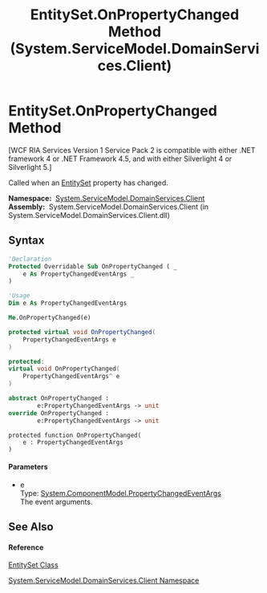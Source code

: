 ﻿---
title: EntitySet.OnPropertyChanged Method  (System.ServiceModel.DomainServices.Client)
TOCTitle: OnPropertyChanged Method
ms:assetid: M:System.ServiceModel.DomainServices.Client.EntitySet.OnPropertyChanged(System.ComponentModel.PropertyChangedEventArgs)
ms:mtpsurl: https://msdn.microsoft.com/en-us/library/system.servicemodel.domainservices.client.entityset.onpropertychanged(v=VS.91)
ms:contentKeyID: 28754964
ms.date: 01/27/2012
mtps_version: v=VS.91
f1_keywords:
- System.ServiceModel.DomainServices.Client.EntitySet.OnPropertyChanged
dev_langs:
- CSharp
- JScript
- VB
- FSharp
- c++
api_location:
- System.ServiceModel.DomainServices.Client.dll
api_name:
- System.ServiceModel.DomainServices.Client.EntitySet.OnPropertyChanged
api_type:
- Managed
topic_type:
- apiref
- kbSyntax
product_family_name: VS
ROBOTS: INDEX,FOLLOW
---

# EntitySet.OnPropertyChanged Method

\[WCF RIA Services Version 1 Service Pack 2 is compatible with either .NET framework 4 or .NET Framework 4.5, and with either Silverlight 4 or Silverlight 5.\]

Called when an [EntitySet](ff423164\(v=vs.91\).md) property has changed.

**Namespace:**  [System.ServiceModel.DomainServices.Client](ff422479\(v=vs.91\).md)  
**Assembly:**  System.ServiceModel.DomainServices.Client (in System.ServiceModel.DomainServices.Client.dll)

## Syntax

``` vb
'Declaration
Protected Overridable Sub OnPropertyChanged ( _
    e As PropertyChangedEventArgs _
)
```

``` vb
'Usage
Dim e As PropertyChangedEventArgs

Me.OnPropertyChanged(e)
```

``` csharp
protected virtual void OnPropertyChanged(
    PropertyChangedEventArgs e
)
```

``` c++
protected:
virtual void OnPropertyChanged(
    PropertyChangedEventArgs^ e
)
```

``` fsharp
abstract OnPropertyChanged : 
        e:PropertyChangedEventArgs -> unit 
override OnPropertyChanged : 
        e:PropertyChangedEventArgs -> unit 
```

``` jscript
protected function OnPropertyChanged(
    e : PropertyChangedEventArgs
)
```

#### Parameters

  - e  
    Type: [System.ComponentModel.PropertyChangedEventArgs](https://msdn.microsoft.com/en-us/library/za55yc6t)  
    The event arguments.  

## See Also

#### Reference

[EntitySet Class](ff423164\(v=vs.91\).md)

[System.ServiceModel.DomainServices.Client Namespace](ff422479\(v=vs.91\).md)

